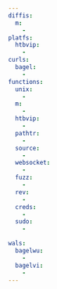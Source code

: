 ```yaml
---
diffis:
  m:
    -
platfs:
  htbvip:
    -
curls:
  bagel:
    -
functions:
  unix:
    -
  m:
    -
  htbvip:
    -
  pathtr:
    -
  source:
    -
  websocket:
    -
  fuzz:
    -
  rev:
    -
  creds:
    -
  sudo:
    -

wals:
  bagelwu:
    -
  bagelvi:
    -
---
```

